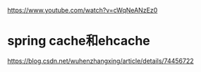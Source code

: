 https://www.youtube.com/watch?v=cWqNeANzEz0

# spring cache和ehcache
https://blog.csdn.net/wuhenzhangxing/article/details/74456722